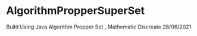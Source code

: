 # AlgorithmPropperSuperSet
Build Using Java Algorithm Propper Set , Mathematic Discreate 28/06/2021
